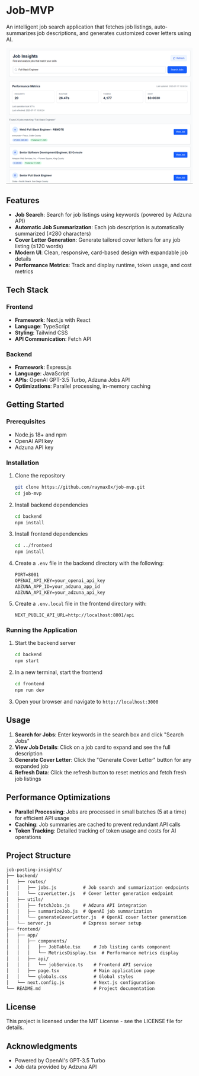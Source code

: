 # Job-MVP 

An intelligent job search application that fetches job listings, auto-summarizes job descriptions, and generates customized cover letters using AI.

![Job-Posting Insights](/screenshots/app-screenshot.png)

## Features

- **Job Search**: Search for job listings using keywords (powered by Adzuna API)
- **Automatic Job Summarization**: Each job description is automatically summarized (≤280 characters)
- **Cover Letter Generation**: Generate tailored cover letters for any job listing (≤120 words)
- **Modern UI**: Clean, responsive, card-based design with expandable job details
- **Performance Metrics**: Track and display runtime, token usage, and cost metrics

## Tech Stack

### Frontend
- **Framework**: Next.js with React
- **Language**: TypeScript
- **Styling**: Tailwind CSS
- **API Communication**: Fetch API

### Backend
- **Framework**: Express.js
- **Language**: JavaScript
- **APIs**: OpenAI GPT-3.5 Turbo, Adzuna Jobs API
- **Optimizations**: Parallel processing, in-memory caching

## Getting Started

### Prerequisites

- Node.js 18+ and npm
- OpenAI API key
- Adzuna API key

### Installation

1. Clone the repository
   ```bash
   git clone https://github.com/raymax0x/job-mvp.git
   cd job-mvp
   ```

2. Install backend dependencies
   ```bash
   cd backend
   npm install
   ```

3. Install frontend dependencies
   ```bash
   cd ../frontend
   npm install
   ```

4. Create a `.env` file in the backend directory with the following:
   ```
   PORT=8001
   OPENAI_API_KEY=your_openai_api_key
   ADZUNA_APP_ID=your_adzuna_app_id
   ADZUNA_API_KEY=your_adzuna_api_key
   ```

5. Create a `.env.local` file in the frontend directory with:
   ```
   NEXT_PUBLIC_API_URL=http://localhost:8001/api
   ```

### Running the Application

1. Start the backend server
   ```bash
   cd backend
   npm start
   ```

2. In a new terminal, start the frontend
   ```bash
   cd frontend
   npm run dev
   ```

3. Open your browser and navigate to `http://localhost:3000`

## Usage

1. **Search for Jobs**: Enter keywords in the search box and click "Search Jobs"
2. **View Job Details**: Click on a job card to expand and see the full description
3. **Generate Cover Letter**: Click the "Generate Cover Letter" button for any expanded job
4. **Refresh Data**: Click the refresh button to reset metrics and fetch fresh job listings

## Performance Optimizations

- **Parallel Processing**: Jobs are processed in small batches (5 at a time) for efficient API usage
- **Caching**: Job summaries are cached to prevent redundant API calls
- **Token Tracking**: Detailed tracking of token usage and costs for AI operations

## Project Structure

```
job-posting-insights/
├── backend/
│   ├── routes/
│   │   ├── jobs.js          # Job search and summarization endpoints
│   │   └── coverLetter.js   # Cover letter generation endpoint
│   ├── utils/
│   │   ├── fetchJobs.js     # Adzuna API integration
│   │   ├── summarizeJob.js  # OpenAI job summarization
│   │   └── generateCoverLetter.js  # OpenAI cover letter generation
│   └── server.js            # Express server setup
├── frontend/
│   ├── app/
│   │   ├── components/
│   │   │   ├── JobTable.tsx     # Job listing cards component
│   │   │   └── MetricsDisplay.tsx  # Performance metrics display
│   │   ├── api/
│   │   │   └── jobService.ts    # Frontend API service
│   │   ├── page.tsx             # Main application page
│   │   └── globals.css          # Global styles
│   └── next.config.js           # Next.js configuration
└── README.md                    # Project documentation
```

## License

This project is licensed under the MIT License - see the LICENSE file for details.

## Acknowledgments

- Powered by OpenAI's GPT-3.5 Turbo
- Job data provided by Adzuna API
